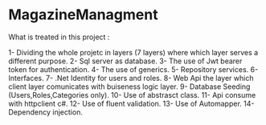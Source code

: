 # MagazineManagment

 What is treated in this project :

1- Dividing the whole projetc in layers (7 layers) where which layer serves a different purpose.
2- Sql server as database.
3- The use of Jwt bearer token for authentication. 
4- The use of generics.
5- Repository services.
6- Interfaces.
7- .Net Identity for users and roles.
8- Web Api the layer which client layer comunicates with buiseness logic layer.
9- Database Seeding (Users,Roles,Categories only).
10- Use of abstrasct class.
11- Api consume  with httpclient c#.
12- Use of fluent validation.
13- Use of Automapper.
14- Dependency injection.
